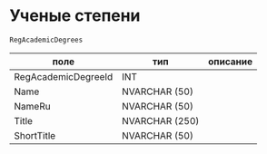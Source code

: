 # Ученые степени
`RegAcademicDegrees`

|поле|тип|описание|
|-|-|-|
| RegAcademicDegreeId | INT |  |
| Name | NVARCHAR (50) |  |
| NameRu | NVARCHAR (50) |  |
| Title | NVARCHAR (250) |  |
| ShortTitle | NVARCHAR (50) |  |
